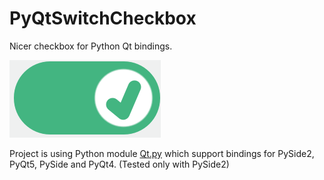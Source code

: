 # PyQtSwitchCheckbox
Nicer checkbox for Python Qt bindings.

![gif](./example.gif)

Project is using Python module [Qt.py](https://pypi.org/project/Qt.py/) which support bindings for PySide2, PyQt5, PySide and PyQt4. (Tested only with PySide2)
